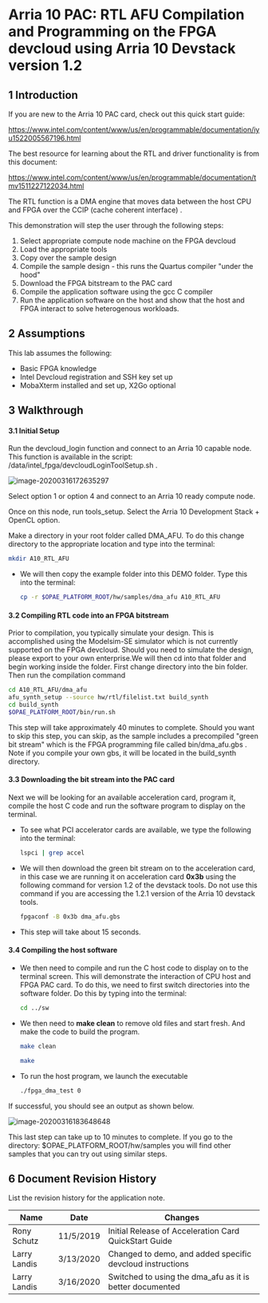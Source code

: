 

# Arria 10 PAC: RTL AFU Compilation and Programming on the FPGA devcloud using Arria 10 Devstack version 1.2

 

## 1       Introduction

If you are new to the Arria 10 PAC card, check out this quick start guide:

https://www.intel.com/content/www/us/en/programmable/documentation/iyu1522005567196.html

The best resource for learning about the RTL and driver functionality is from this document: 

https://www.intel.com/content/www/us/en/programmable/documentation/tmv1511227122034.html

The RTL function is a DMA engine that moves data between the host CPU and FPGA over the CCIP (cache coherent interface) .

This demonstration will step the user through the following steps:

1. Select appropriate compute node machine on the FPGA devcloud
2. Load the appropriate tools
3. Copy over the sample design
4. Compile the sample design - this runs the Quartus compiler "under the hood"
5. Download the FPGA bitstream to the PAC card
6. Compile the application software using the gcc C compiler
7. Run the application software on the host and show that the host and FPGA interact to solve heterogenous workloads.



## 2       Assumptions

This lab assumes the following:

- Basic FPGA knowledge
- Intel Devcloud registration and SSH key set up
- MobaXterm installed and set up, X2Go optional



## 3       Walkthrough

#### 3.1            Initial Setup

Run the devcloud_login function and connect to an Arria 10 capable node. This function is available in the script: /data/intel_fpga/devcloudLoginToolSetup.sh .

![image-20200316172635297](https://user-images.githubusercontent.com/59750149/77004891-17a6d900-691d-11ea-8b3f-433673cc4962.png)

Select option 1 or option 4 and connect to an Arria 10 ready compute node.



Once on this node, run tools_setup. Select the Arria 10 Development Stack + OpenCL option.

Make a directory in your root folder called DMA_AFU. To do this change directory to the appropriate location and type into the terminal:

```bash
mkdir A10_RTL_AFU
```

- We will then copy the example folder into this DEMO folder. Type this into the terminal:

  ```bash
  cp -r $OPAE_PLATFORM_ROOT/hw/samples/dma_afu A10_RTL_AFU
  ```

#### 3.2 Compiling RTL code into an FPGA bitstream

Prior to compilation, you typically simulate your design. This is accomplished using the Modelsim-SE simulator which is not currently supported on the FPGA devcloud. Should you need to simulate the design, please export to your own enterprise.We will then cd into that folder and begin working inside the folder. First change directory into the bin folder. Then run the compilation command

```bash
cd A10_RTL_AFU/dma_afu
afu_synth_setup --source hw/rtl/filelist.txt build_synth
cd build_synth
$OPAE_PLATFORM_ROOT/bin/run.sh
```

This step will take approximately 40 minutes to complete. Should you want to skip this step, you can skip, as the sample includes a precompiled "green bit stream" which is the FPGA programming file called bin/dma_afu.gbs . Note if you compile your own gbs, it will be located in the build_synth directory.



#### 3.3 Downloading the bit stream into the PAC card

Next we will be looking for an available acceleration card, program it, compile the host C code and run the software program to display on the terminal.

- To see what PCI accelerator cards are available, we type the following into the terminal:

  ```bash
  lspci | grep accel
  ```

- We will then download the green bit stream on to the acceleration card, in this case we are running it on acceleration card **0x3b** using the following command for version 1.2 of the devstack tools. Do not use this command if you are accessing the 1.2.1 version of the Arria 10 devstack tools.

  ```bash
  fpgaconf -B 0x3b dma_afu.gbs
  ```

- This step will take about 15 seconds. 

#### 3.4 Compiling the host software

- We then need to compile and run the C host code to display on to the terminal screen. This will demonstrate the interaction of CPU host and FPGA PAC card. To do this, we need to first switch directories into the software folder. Do this by typing into the terminal:

  ```bash
  cd ../sw
  ```

- We then need to **make clean** to remove old files and start fresh. And make the code to build the program.

  ```bash
  make clean
  ```

  ```bash
  make
  ```

- To run the host program, we launch the executable

  ```bash
  ./fpga_dma_test 0
  ```

If successful, you should see an output as shown below.

![image-20200316183648648](https://user-images.githubusercontent.com/59750149/77005112-82f0ab00-691d-11ea-9334-52c6ab8414af.png)

   

This last step can take up to 10 minutes to complete. If you go to the directory: $OPAE_PLATFORM_ROOT/hw/samples you will find other samples that you can try out using similar steps.

## 6       Document Revision History

List the revision history for the application note.

| Name         | Date      | Changes                                                   |
| ------------ | --------- | --------------------------------------------------------- |
| Rony Schutz  | 11/5/2019 | Initial Release of Acceleration   Card QuickStart Guide   |
| Larry Landis | 3/13/2020 | Changed to demo, and added specific devcloud instructions |
| Larry Landis | 3/16/2020 | Switched to using the dma_afu as it is better documented  |



 
